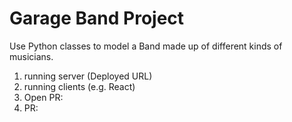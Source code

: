 # Garage Band Project
Use Python classes to model a Band made up of different kinds of musicians.

1. running server (Deployed URL)
2. running clients (e.g. React)
3. Open PR: 
4. PR: 